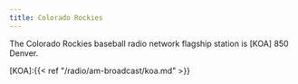 ```yaml
---
title: Colorado Rockies
---
```

The Colorado Rockies baseball radio network flagship station is
[KOA] 850 Denver.

[KOA]:{{< ref "/radio/am-broadcast/koa.md" >}}
